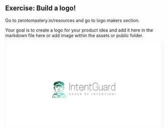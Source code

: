 ## Exercise: Build a logo!

Go to zerotomastery.io/resources and go to logo makers section. 

Your goal is to create a logo for your product idea and add it here in the markdown file here or add image within the assets or public folder.

![intent guard logo](/assets/logo.png "my logo image")